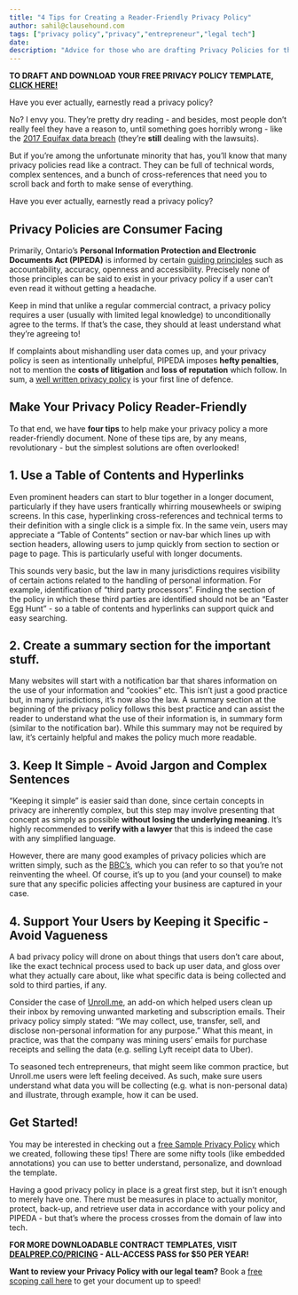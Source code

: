 ```yaml
---
title: "4 Tips for Creating a Reader-Friendly Privacy Policy"
author: sahil@clausehound.com
tags: ["privacy policy","privacy","entrepreneur","legal tech"]
date: 
description: "Advice for those who are drafting Privacy Policies for their companies."
---
```


**TO DRAFT AND DOWNLOAD YOUR FREE PRIVACY POLICY TEMPLATE, [CLICK HERE!](https://www.clausehound.com/legal-contract/privacy-policy26)**

Have you ever actually, earnestly read a privacy policy?

No? I envy you. They’re pretty dry reading - and besides, most people don’t really feel they have a reason to, until something goes horribly wrong - like the [2017 Equifax data breach](https://www.youtube.com/watch?v=mPjgRKW_Jmk) (they’re **still** dealing with the lawsuits).

But if you’re among the unfortunate minority that has, you’ll know that many privacy policies read like a contract. They can be full of technical words, complex sentences, and a bunch of cross-references that need you to scroll back and forth to make sense of everything.

Have you ever actually, earnestly read a privacy policy?

## Privacy Policies are Consumer Facing

Primarily, Ontario’s **Personal Information Protection and Electronic Documents Act (PIPEDA)** is informed by certain [guiding principles](https://www.priv.gc.ca/en/privacy-topics/privacy-laws-in-canada/the-personal-information-protection-and-electronic-documents-act-pipeda/pipeda-compliance-help/guide_org/) such as accountability, accuracy, openness and accessibility. Precisely none of those principles can be said to exist in your privacy policy if a user can’t even read it without getting a headache.

Keep in mind that unlike a regular commercial contract, a privacy policy requires a user (usually with limited legal knowledge) to unconditionally agree to the terms. If that’s the case, they should at least understand what they’re agreeing to!

If complaints about mishandling user data comes up, and your privacy policy is seen as intentionally unhelpful, PIPEDA imposes **hefty penalties**, not to mention the **costs of litigation** and **loss of reputation** which follow. In sum, a [well written privacy policy](https://www.clausehound.com/legal-contract/privacy-policy26) is your first line of defence.

## Make Your Privacy Policy Reader-Friendly

To that end, we have **four tips** to help make your privacy policy a more reader-friendly document. None of these tips are, by any means, revolutionary - but the simplest solutions are often overlooked!

## 1. Use a Table of Contents and Hyperlinks

Even prominent headers can start to blur together in a longer document, particularly if they have users frantically whirring mousewheels or swiping screens. In this case, hyperlinking cross-references and technical terms to their definition with a single click is a simple fix. In the same vein, users may appreciate a “Table of Contents” section or nav-bar which lines up with section headers, allowing users to jump quickly from section to section or page to page. This is particularly useful with longer documents.

This sounds very basic, but the law in many jurisdictions requires visibility of certain actions related to the handling of personal information. For example, identification of “third party processors”. Finding the section of the policy in which these third parties are identified should not be an “Easter Egg Hunt” - so a table of contents and hyperlinks can support quick and easy searching.

## 2. Create a summary section for the important stuff.

Many websites will start with a notification bar that shares information on the use of your information and “cookies” etc. This isn’t just a good practice but, in many jurisdictions, it’s now also the law. A summary section at the beginning of the privacy policy follows this best practice and can assist the reader to understand what the use of their information is, in summary form (similar to the notification bar). While this summary may not be required by law, it’s certainly helpful and makes the policy much more readable.

## 3. Keep It Simple - Avoid Jargon and Complex Sentences

“Keeping it simple” is easier said than done, since certain concepts in privacy are inherently complex, but this step may involve presenting that concept as simply as possible **without losing the underlying meaning**. It’s highly recommended to **verify with a lawyer** that this is indeed the case with any simplified language.

However, there are many good examples of privacy policies which are written simply, such as the [BBC’s](https://www.bbc.co.uk/usingthebbc/privacy-policy/), which you can refer to so that you’re not reinventing the wheel. Of course, it’s up to you (and your counsel) to make sure that any specific policies affecting your business are captured in your case.

## 4. Support Your Users by Keeping it Specific - Avoid Vagueness

A bad privacy policy will drone on about things that users don’t care about, like the exact technical process used to back up user data, and gloss over what they actually care about, like what specific data is being collected and sold to third parties, if any.

Consider the case of [Unroll.me](https://www.washingtonpost.com/news/the-switch/wp/2017/04/25/unroll-me-backlash-shows-us-exactly-whats-wrong-with-privacy-policies/), an add-on which helped users clean up their inbox by removing unwanted marketing and subscription emails. Their privacy policy simply stated: “We may collect, use, transfer, sell, and disclose non-personal information for any purpose.” What this meant, in practice, was that the company was mining users’ emails for purchase receipts and selling the data (e.g. selling Lyft receipt data to Uber).

To seasoned tech entrepreneurs, that might seem like common practice, but Unroll.me users were left feeling deceived. As such, make sure users understand what data you will be collecting (e.g. what is non-personal data) and illustrate, through example, how it can be used.

## Get Started!

You may be interested in checking out a [free Sample Privacy Policy](https://www.clausehound.com/legal-contract/privacy-policy26) which we created, following these tips! There are some nifty tools (like embedded annotations) you can use to better understand, personalize, and download the template.

Having a good privacy policy in place is a great first step, but it isn’t enough to merely have one. There must be measures in place to actually monitor, protect, back-up, and retrieve user data in accordance with your policy and PIPEDA - but that’s where the process crosses from the domain of law into tech.

**FOR MORE DOWNLOADABLE CONTRACT TEMPLATES, VISIT [DEALPREP.CO/PRICING](https://www.dealprep.co/pricing) - ALL-ACCESS PASS for $50 PER YEAR!**

**Want to review your Privacy Policy with our legal team?** Book a [free scoping call here](https://calendly.com/maxmessenger/scoping-call-privacy-policy) to get your document up to speed!
